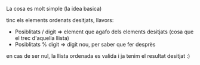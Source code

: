 La cosa es molt simple (la idea basica)

tinc els elements ordenats desitjats, llavors:

- Posiblitats / digit => element que agafo dels elements desitjats (cosa que el trec d'aquella llista)
- Posiblitats % digit => digit nou, per saber que fer desprès

en cas de ser nul, la llista ordenada es valida i ja tenim el resultat desitjat :)
